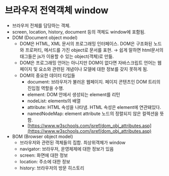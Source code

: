 # 브라우저 전역객체 window

- 브라우저 전체를 담당하는 객체.
- screen, location, history, document 등의 객체도 window에 포함됨.
- DOM (Document object model)
  - DOM은 HTML, XML 문서의 프로그래밍 인터페이스. DOM은 구조화된 노드와 프로퍼티, 메서드를 가진 object로 문서를 표현. → 쉽게 말하면 html문서의 태그들은 js가 이용할 수 있는 object(객체)로 만듦.
  - DOM은 프로그래밍 언어는 아니지만 DOM이 없다면 자바스크립트 언어는 웹페이지 및 요소와 관련된 개념이나 모델에 대한 정보를 갖지 못하게 됨.
  - DOM의 중요한 데이터 타입들
    - document: 브라우저가 불러온 웹페이지. 페이지 콘텐츠인 DOM 트리의 진입점 역할을 수행.
    - element: DOM 안에서 생성되는 element를 리턴
    - nodeList: elements의 배열
    - attribute: HTML 속성을 나타냄. HTML 속성은 element에 연관돼있다.
    - namedNodeMap: element attribute 노드의 정렬되지 않은 컬렉션을 뜻함.
    - [https://www.w3schools.com/jsref/dom_obj_attributes.asp](https://www.w3schools.com/jsref/dom_obj_attributes.asp)
- BOM (Browser object model)
  - 브라우저와 관련된 객체들의 집합. 최상위객체가 window
  - navigator: 브라우저, 운영체제에 대한 정보가 있음
  - screen: 화면에 대한 정보
  - location: 주소에 대한 정보
  - history: 브라우저의 방문 히스토리
